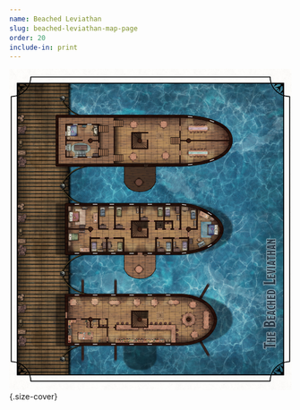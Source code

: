 ```yaml
---
name: Beached Leviathan
slug: beached-leviathan-map-page
order: 20
include-in: print
---
```


![Beached Leviathan Day](../PrintImages/Maps/BeachedLeviathanDay.jpg){.size-cover}